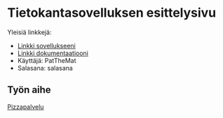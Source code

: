 # Tietokantasovelluksen esittelysivu

Yleisiä linkkejä:

* [Linkki sovellukseeni](http://vistiaho.users.cs.helsinki.fi/Tietokantasovellus)
* [Linkki dokumentaatiooni](/doc/dokumentaatio.pdf)
* Käyttäjä: PatTheMat
* Salasana: salasana

## Työn aihe

[Pizzapalvelu](http://advancedkittenry.github.io/suunnittelu_ja_tyoymparisto/aiheet/Pizzapalvelu.html) 
